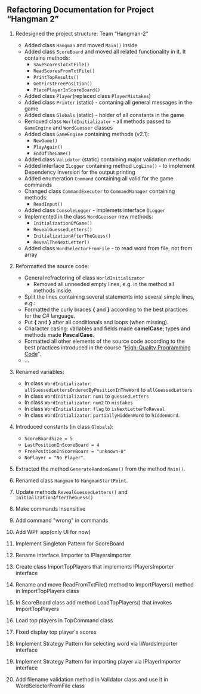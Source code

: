 Refactoring Documentation for Project “Hangman 2”
------------------------------------------------------

1.  Redesigned the project structure: Team “Hangman-2”
	-   Added class `Hangman` and moved `Main()` inside
	-   Added class `ScoreBoard` and moved all related functionality in it. It contains methods:
		- `SaveScoresToTxtFile()`
		- `ReadScoresFromTxtFile()`
		- `PrintTopResults()`
		- `GetFirstFreePosition()`
		- `PlacePlayerInScoreBoard()`
	-   Added class `Player`(replaced class `PlayerMistakes`)
	-   Added class `Printer` (static) - contaning all general messages in the game
	-   Added class `Globals` (static) - holder of all constants in the game
	-   Removed class `WorldInitializator` - all methods passed to `GameEngine` and `WordGuesser` classes
	-   Added class `GameEngine` containing methods (v2.1): 
		- `NewGame()`
		- `PlayAgain()`
		- `EndOfTheGame()`
	-   Added class `Validator` (static) containing major validation methods:
	-   Added interface `ILogger` containing method `LogLine()` - to implement Dependency Inversion for the output printing
	-   Added enumeration `Command` containing all valid for the game commands
	-   Changed class `CommandExecuter` to `CommandManager` containing methods:
		- `ReadInput()`
	-   Added class `ConsoleLogger` - implemets interface `ILogger`
	-   Implemented in the class `WordGuesser` new methods:
		- `InitializationOfGame()`
		- `RevealGuessedLetters()`
		- `InitializationAfterTheGuess()`
		- `RevealTheNextLetter()`
	-   Added class `WordSelectorFromFile` - to read word from file, not from array

2.  Reformatted the source code:
	-   General refractoring of class `WorldInitializator`
		- Removed all unneeded empty lines, e.g. in the method all methods inside.
	-   Split the lines containing several statements into several simple lines, e.g.:
	-   Formatted the curly braces **{** and **}** according to the best practices for the C\# language.
	-   Put **{** and **}** after all conditionals and loops (when missing).
	-   Character casing: variables and fields made **camelCase**; types and methods made **PascalCase**.
	-   Formatted all other elements of the source code according to the best practices introduced in the course “[High-Quality Programming Code](http://telerikacademy.com/Courses/Courses/Details/244)”.
	-   ...
3.  Renamed variables:
	-   In class `WordInitializator`: `allGuessedLettersOrderedByPositionInTheWord` to `allGuessedLetters`
	-   In class `WordInitializator`: `num1` to `guessedLetters`
	-   In class `WordInitializator`: `num2` to `mistakes`
	-   In class `WordInitializator`: `flag` to `isNextLetterToReveal`
	-   In class `WordInitializator`: `partiallyHiddenWord` to `hiddenWord`.
4.  Introduced constants (in class `Globals`):
	-   `ScoreBoardSize = 5`
	-   `LastPositionInScoreBoard = 4`
	-   `FreePositionInScoreBoars = "unknown-0"`
	-   `NoPlayer = "No Player"`. 
5.  Extracted the method `GenerateRandomGame()` from the method `Main()`.
6.  Renamed class `Hangman` to `HangmanStartPoint`.
7.  Update methods `RevealGuessedLetters()` and `InitializationAfterTheGuess()`
8.  Make commands insensitive
9.  Add command "wrong" in commands
10. Add WPF app(only UI for now)
11. Implement Singleton Pattern for ScoreBoard
12. Rename interface IImporter to IPlayersImporter
13. Create class ImportTopPlayers that implements IPlayersImporter interface
14. Rename and move ReadFromTxtFile() method to ImportPlayers() method in ImportTopPlayers class
15. In ScoreBoard class add method LoadTopPlayers() that invokes ImportTopPlayers
16. Load top players in TopCommand class
17. Fixed display top player's scores
18. Implement Strategy Pattern for selecting word via IWordsImporter interface
19. Implement Strategy Pattern for importing player via IPlayerImporter interface
20. Add filename validation method in Validator class and use it in WordSelectorFromFile class
